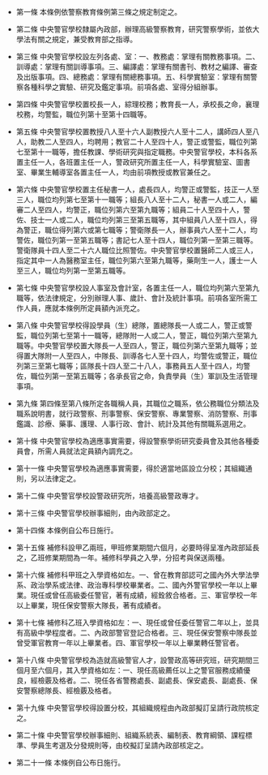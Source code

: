 * 第一條 本條例依警察教育條例第三條之規定制定之。

* 第二條 中央警官學校隸屬內政部，辦理高級警察教育，研究警察學術，並依大學法有關之規定，兼受教育部之指導。

* 第三條 中央警官學校設左列各處、室：一、教務處：掌理有關教務事項。二、訓導處：掌理有關訓導事項。三、編譯處：掌理有關書刊、教材之編譯、審查及出版事項。四、總務處：掌理有關總務事項。五、科學實驗室：掌理有關警察各種科學之實驗、研究及鑑定事項。前項各處、室得分組辦事。

* 第四條 中央警官學校置校長一人，綜理校務；教育長一人，承校長之命，襄理校務，均警監，職位列第十至第十四職等。

* 第五條 中央警官學校置教授八人至十六人副教授六人至十二人，講師四人至八人，助教二人至四人，均聘用；教官二十人至四十人，警正或警監，職位列第七至第十一職等，擔任教課、學術研究與指定職務。中央警官學校，本科各系置主任一人，各班置主任一人，警政研究所置主任一人，科學實驗室、圖書室、畢業生輔導室各置主任一人，均由前項教授或教官兼任之。

* 第六條 中央警官學校置主任秘書一人，處長四人，均警正或警監，技正一人至三人，職位均列第七至第十一職等；組長八人至十二人，秘書一人或二人，編審二人至四人，均警正，職位列第六至第九職等；組員二十人至四十人，警佐、技士一人或二人，職位均列第三至第五職等，其中組員八人至十四人，得為警正，職位得列第六或第七職等；警衛隊長一人，辦事員六人至十二人，均警佐，職位列第一至第五職等；書記七人至十四人，職位列第一至第三職等。警衛隊員十四人至二十六人職位比照警佐。中央警官學校置醫師二人或三人，指定其中一人為醫務室主任，職位列第六至第九職等，藥劑生一人，護士一人至三人，職位均列第一至第五職等。

* 第七條 中央警官學校設人事室及會計室，各置主任一人，職位均列第六至第九職等，依法律規定，分別辦理人事、歲計、會計及統計事項。前項各室所需工作人員，應就本條例所定員額內派充之。

* 第八條 中央警官學校得設學員（生）總隊，置總隊長一人或二人，警正或警監，職位列第七至第十一職等，總隊附一人或二人，警正，職位列第六至第九職等。中央警官學校置大隊長一人至四人，警正，職位列第六至第九職等；並得置大隊附一人至四人，中隊長、訓導各七人至十四人，均警佐或警正，職位列第三至第七職等；區隊長十四人至二十八人，事務員五人至十四人，均警佐，職位列第一至第五職等；各承長官之命，負責學員（生）軍訓及生活管理事項。

* 第九條 第四條至第八條所定各職稱人員，其職位之職系，依公務職位分類法及職系說明書，就行政警察、刑事警察、保安警察、專業警察、消防警察、刑事鑑識、診療、藥事、護理、人事行政、會計、統計及其他有關職系選用之。

* 第十條 中央警官學校為適應事實需要，得設警察學術研究委員會及其他各種委員會，所需人員就法定員額內調充之。

* 第十一條 中央警官學校為適應事實需要，得於適當地區設立分校；其組織通則，另以法律定之。

* 第十二條 中央警官學校設警政研究所，培養高級警政專才。

* 第十三條 中央警官學校辦事細則，由內政部定之。

* 第十四條 本條例自公布日施行。

* 第十五條 補修科設甲乙兩班，甲班修業期間六個月，必要時得呈准內政部延長之，乙班修業期間為一年。補修科學員之入學，分招考與保送兩種。

* 第十六條 補修科甲班之入學資格如左。一、曾在教育部認可之國內外大學法學系、政治學系或法律、政治專科學校畢業者。二、國內外警官學校一年以上畢業。現任或曾任高級委任警官，著有成績，經銓敘合格者。三、軍官學校一年以上畢業，現任保安警察大隊長，著有成績者。

* 第十七條 補修科乙班入學資格如左：一、現任或曾任委任警官二年以上，並具有高級中學程度者。二、內政部警官登記合格者。三、現任保安警察中隊長並曾受軍官教育一年以上畢業者。四、軍官學校一年以上畢業轉任警官者。

* 第十八條 中央警官學校為造就高級警官人才，設警政高等研究班，研究期間三個月至六個月，其入學資格如左：一、現任高級薦任以上之警官服務成績優良，經檢覈及格者。二、現任各省警務處長、副處長、保安處長、副處長、保安警察總隊長、經檢覈及格者。

* 第十九條 中央警官學校得設置分校，其組織規程由內政部擬訂呈請行政院核定之。

* 第二十條 中央警官學校辦事細則、組織系統表、編制表、教育綱領、課程標準、學員生考選及分發規則等，由校擬訂呈請內政部核定之。

* 第二十一條 本條例自公布日施行。

